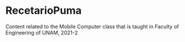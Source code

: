 # RecetarioPuma

Content related to the Mobile Computer class that is taught in Faculty of Engineering of UNAM, 2021-2
